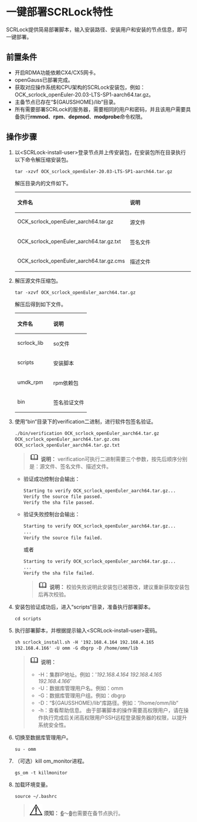 # 一键部署SCRLock特性<a name="ZH-CN_TOPIC_0000001721920149"></a>

SCRLock提供简易部署脚本，输入安装路径、安装用户和安装的节点信息，即可一键部署。

## 前置条件<a name="section1584162294611"></a>

-   开启RDMA功能依赖CX4/CX5网卡。
-   openGauss已部署完成。
-   获取对应操作系统和CPU架构的SCRLock安装包，例如：OCK\_scrlock\_openEuler-20.03-LTS-SP1-aarch64.tar.gz。
-   主备节点已存在“$\{GAUSSHOME\}/lib“目录。
-   所有需要部署SCRLock的服务器，需要相同的用户和密码，并且该用户需要具备执行**rmmod**、**rpm**、**depmod**、**modprobe**命令权限。

## 操作步骤<a name="section1854853044610"></a>

1.  以<SCRLock-install-user\>登录节点并上传安装包，在安装包所在目录执行以下命令解压缩安装包。

    ```
    tar -xzvf OCK_scrlock_openEuler-20.03-LTS-SP1-aarch64.tar.gz
    ```

    解压目录内的文件如下。

    <a name="table8507191432716"></a>
    <table><thead align="left"><tr id="row15071414112712"><th class="cellrowborder" valign="top" width="56.95%" id="mcps1.1.3.1.1"><p id="p9507814172716"><a name="p9507814172716"></a><a name="p9507814172716"></a>文件名</p>
    </th>
    <th class="cellrowborder" valign="top" width="43.05%" id="mcps1.1.3.1.2"><p id="p10507614182712"><a name="p10507614182712"></a><a name="p10507614182712"></a>说明</p>
    </th>
    </tr>
    </thead>
    <tbody><tr id="row15507714172712"><td class="cellrowborder" valign="top" width="56.95%" headers="mcps1.1.3.1.1 "><p id="p8507111419272"><a name="p8507111419272"></a><a name="p8507111419272"></a>OCK_scrlock_openEuler_aarch64.tar.gz</p>
    </td>
    <td class="cellrowborder" valign="top" width="43.05%" headers="mcps1.1.3.1.2 "><p id="p15071142279"><a name="p15071142279"></a><a name="p15071142279"></a>源文件</p>
    </td>
    </tr>
    <tr id="row1650719141279"><td class="cellrowborder" valign="top" width="56.95%" headers="mcps1.1.3.1.1 "><p id="p1550781419273"><a name="p1550781419273"></a><a name="p1550781419273"></a>OCK_scrlock_openEuler_aarch64.tar.gz.txt</p>
    </td>
    <td class="cellrowborder" valign="top" width="43.05%" headers="mcps1.1.3.1.2 "><p id="p25077149277"><a name="p25077149277"></a><a name="p25077149277"></a>签名文件</p>
    </td>
    </tr>
    <tr id="row12507914102713"><td class="cellrowborder" valign="top" width="56.95%" headers="mcps1.1.3.1.1 "><p id="p95072014122711"><a name="p95072014122711"></a><a name="p95072014122711"></a>OCK_scrlock_openEuler_aarch64.tar.gz.cms</p>
    </td>
    <td class="cellrowborder" valign="top" width="43.05%" headers="mcps1.1.3.1.2 "><p id="p1050791416279"><a name="p1050791416279"></a><a name="p1050791416279"></a>描述文件</p>
    </td>
    </tr>
    </tbody>
    </table>

2.  解压源文件压缩包。

    ```
    tar -xzvf OCK_scrlock_openEuler_aarch64.tar.gz
    ```

    解压后得到如下文件。

    <a name="table1281112820"></a>
    <table><thead align="left"><tr id="row1081912720"><th class="cellrowborder" valign="top" width="50%" id="mcps1.1.3.1.1"><p id="p10820127215"><a name="p10820127215"></a><a name="p10820127215"></a>文件名</p>
    </th>
    <th class="cellrowborder" valign="top" width="50%" id="mcps1.1.3.1.2"><p id="p782121429"><a name="p782121429"></a><a name="p782121429"></a>说明</p>
    </th>
    </tr>
    </thead>
    <tbody><tr id="row14817121023"><td class="cellrowborder" valign="top" width="50%" headers="mcps1.1.3.1.1 "><p id="p158312922"><a name="p158312922"></a><a name="p158312922"></a>scrlock_lib</p>
    </td>
    <td class="cellrowborder" valign="top" width="50%" headers="mcps1.1.3.1.2 "><p id="p14811129214"><a name="p14811129214"></a><a name="p14811129214"></a>so文件</p>
    </td>
    </tr>
    <tr id="row9810121227"><td class="cellrowborder" valign="top" width="50%" headers="mcps1.1.3.1.1 "><p id="p98131217212"><a name="p98131217212"></a><a name="p98131217212"></a>scripts</p>
    </td>
    <td class="cellrowborder" valign="top" width="50%" headers="mcps1.1.3.1.2 "><p id="p582012928"><a name="p582012928"></a><a name="p582012928"></a>安装脚本</p>
    </td>
    </tr>
    <tr id="row981312622"><td class="cellrowborder" valign="top" width="50%" headers="mcps1.1.3.1.1 "><p id="p168171219214"><a name="p168171219214"></a><a name="p168171219214"></a>umdk_rpm</p>
    </td>
    <td class="cellrowborder" valign="top" width="50%" headers="mcps1.1.3.1.2 "><p id="p1688121724"><a name="p1688121724"></a><a name="p1688121724"></a>rpm依赖包</p>
    </td>
    </tr>
    <tr id="row10332401714"><td class="cellrowborder" valign="top" width="50%" headers="mcps1.1.3.1.1 "><p id="p173419401674"><a name="p173419401674"></a><a name="p173419401674"></a>bin</p>
    </td>
    <td class="cellrowborder" valign="top" width="50%" headers="mcps1.1.3.1.2 "><p id="p1341140878"><a name="p1341140878"></a><a name="p1341140878"></a>签名验证文件</p>
    </td>
    </tr>
    </tbody>
    </table>

3.  使用“bin“目录下的verification二进制，进行软件包签名验证。

    ```
    ./bin/verification OCK_scrlock_openEuler_aarch64.tar.gz OCK_scrlock_openEuler_aarch64.tar.gz.cms OCK_scrlock_openEuler_aarch64.tar.gz.txt
    ```

    >![](public_sys-resources/icon-note.gif) **说明：** 
    >verification可执行二进制需要三个参数，按先后顺序分别是：源文件、签名文件、描述文件。

    -   验证成功控制台会输出：

        ```
        Starting to verify OCK_scrlock_openEuler_aarch64.tar.gz...
        Verify the source file passed.
        Verify the sha file passed.
        ```

    -   验证失败控制台会输出：

        ```
        Starting to verify OCK_scrlock_openEuler_aarch64.tar.gz...
        ...
        Verify the source file failed.
        ```

        或者

        ```
        Starting to verify OCK_scrlock_openEuler_aarch64.tar.gz...
        ...
        Verify the sha file failed.
        ```

        >![](public_sys-resources/icon-note.gif) **说明：** 
        >校验失败说明此安装包已被篡改，建议重新获取安装包后再次校验。

4.  安装包验证成功后，进入“scripts“目录，准备执行部署脚本。

    ```
    cd scripts
    ```

5.  执行部署脚本，并根据提示输入<SCRLock-install-user\>密码。

    ```
    sh scrlock_install.sh -H '192.168.4.164 192.168.4.165 192.168.4.166' -U omm -G dbgrp -D /home/omm/lib
    ```

    >![](public_sys-resources/icon-note.gif) **说明：** 
    >-   -H：集群IP地址。例如：'_192.168.4.164 192.168.4.165 192.168.4.166_'
    >-   -U：数据库管理用户名。例如：omm
    >-   -G：数据库管理用户组。例如：dbgrp
    >-   -D：“$\{GAUSSHOME\}/lib“库路径。例如：“/home/omm/lib“
    >-   -h：查看帮助信息。
    >由于部署脚本的操作需要高权限用户，请在操作执行完成后关闭高权限用户SSH远程登录服务器的权限，以提升系统安全性。

6.  <a name="li9627181442313"></a>切换至数据库管理用户。

    ```
    su - omm
    ```

7.  （可选）kill om\_monitor进程。

    ```
    gs_om -t killmonitor
    ```

8.  <a name="li153702610143"></a>加载环境变量。

    ```
    source ~/.bashrc
    ```

    >![](public_sys-resources/icon-notice.gif) **须知：** 
    >[6](#li9627181442313)～[8](#li153702610143)也需要在备节点执行。


